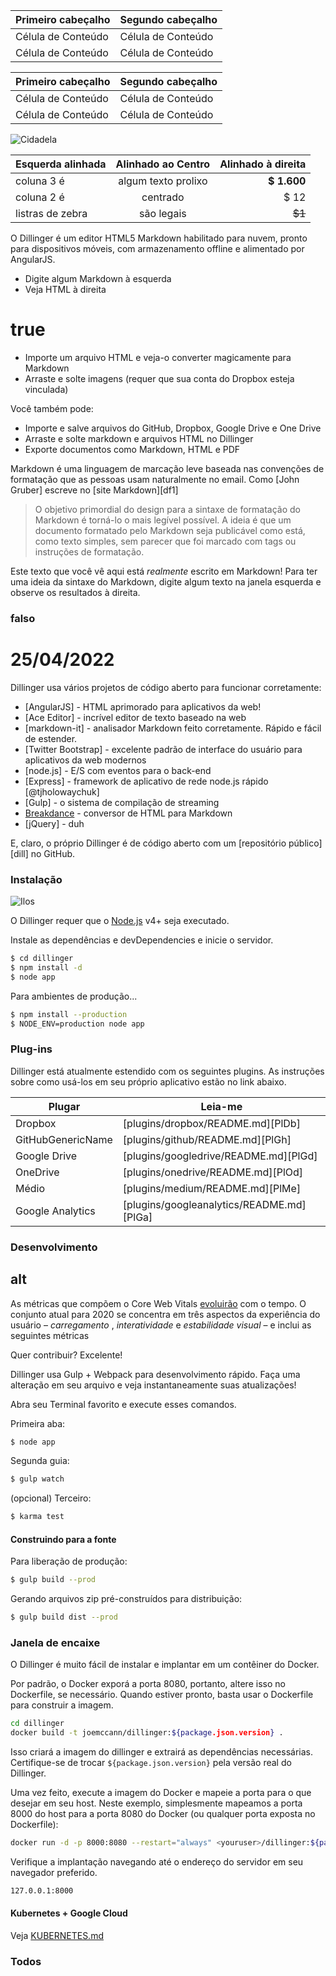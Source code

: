 Primeiro cabeçalho | Segundo cabeçalho
--- | ---
Célula de Conteúdo | Célula de Conteúdo
Célula de Conteúdo | Célula de Conteúdo

Primeiro cabeçalho | Segundo cabeçalho
--- | ---
Célula de Conteúdo | Célula de Conteúdo
Célula de Conteúdo | Célula de Conteúdo

![Cidadela](https://vignette.wikia.nocookie.net/masseffect/images/d/d7/MassEffect2Citadel.jpg/revision/latest?cb=20100721191415)

Esquerda alinhada | Alinhado ao Centro | Alinhado à direita
:-- | :-: | --:
coluna 3 é | algum texto prolixo | **$ 1.600**
coluna 2 é | centrado | $ 12
listras de zebra | são legais | ~~$1~~

O Dillinger é um editor HTML5 Markdown habilitado para nuvem, pronto para dispositivos móveis, com armazenamento offline e alimentado por AngularJS.

- Digite algum Markdown à esquerda
- Veja HTML à direita

# true

- Importe um arquivo HTML e veja-o converter magicamente para Markdown
- Arraste e solte imagens (requer que sua conta do Dropbox esteja vinculada)

Você também pode:

- Importe e salve arquivos do GitHub, Dropbox, Google Drive e One Drive
- Arraste e solte markdown e arquivos HTML no Dillinger
- Exporte documentos como Markdown, HTML e PDF

Markdown é uma linguagem de marcação leve baseada nas convenções de formatação que as pessoas usam naturalmente no email. Como [John Gruber] escreve no [site Markdown][df1]

> O objetivo primordial do design para a sintaxe de formatação do Markdown é torná-lo o mais legível possível. A ideia é que um documento formatado pelo Markdown seja publicável como está, como texto simples, sem parecer que foi marcado com tags ou instruções de formatação.

Este texto que você vê aqui está *realmente* escrito em Markdown! Para ter uma ideia da sintaxe do Markdown, digite algum texto na janela esquerda e observe os resultados à direita.

### falso

# 25/04/2022

Dillinger usa vários projetos de código aberto para funcionar corretamente:

- [AngularJS] - HTML aprimorado para aplicativos da web!
- [Ace Editor] - incrível editor de texto baseado na web
- [markdown-it] - analisador Markdown feito corretamente. Rápido e fácil de estender.
- [Twitter Bootstrap] - excelente padrão de interface do usuário para aplicativos da web modernos
- [node.js] - E/S com eventos para o back-end
- [Express] - framework de aplicativo de rede node.js rápido [@tjholowaychuk]
- [Gulp] - o sistema de compilação de streaming
- [Breakdance](https://breakdance.github.io/breakdance/) - conversor de HTML para Markdown
- [jQuery] - duh

E, claro, o próprio Dillinger é de código aberto com um [repositório público][dill] no GitHub.

### Instalação

![Ilos](https://lh3.googleusercontent.com/proxy/DDV8a7sLIWurhJtW8Ego9bq-JlwpfFFoR0tkLJQKKYXEXoWHB6ZUP5jGKD2VcYt3z1QVsgcn6L3GoU1ns8m9fvi3U51GzddA70ZUMHgzHvjl4-i7YOJY9cShBPrfjUhMQhxaJ97WFBp612XmjMXVGypfGkiBarN4PWxhiHkiYYNW7HGbtTpOcyt9GQ4Q23C2noxLTWFXZMcQZhRpQA_qzu2n6_H6CPViBnhSHpEl4JZAPaGCSJqgZg)

O Dillinger requer que o [Node.js](https://nodejs.org/) v4+ seja executado.

Instale as dependências e devDependencies e inicie o servidor.

```sh
$ cd dillinger
$ npm install -d
$ node app
```

Para ambientes de produção...

```sh
$ npm install --production
$ NODE_ENV=production node app
```

### Plug-ins

Dillinger está atualmente estendido com os seguintes plugins. As instruções sobre como usá-los em seu próprio aplicativo estão no link abaixo.

Plugar | Leia-me
--- | ---
Dropbox | [plugins/dropbox/README.md][PlDb]
GitHubGenericName | [plugins/github/README.md][PlGh]
Google Drive | [plugins/googledrive/README.md][PlGd]
OneDrive | [plugins/onedrive/README.md][PlOd]
Médio | [plugins/medium/README.md][PlMe]
Google Analytics | [plugins/googleanalytics/README.md][PlGa]

### Desenvolvimento

## alt

As métricas que compõem o Core Web Vitals [evoluirão](#evolving-web-vitals) com o tempo. O conjunto atual para 2020 se concentra em três aspectos da experiência do usuário – *carregamento* , *interatividade* e *estabilidade visual* – e inclui as seguintes métricas

Quer contribuir? Excelente!

Dillinger usa Gulp + Webpack para desenvolvimento rápido. Faça uma alteração em seu arquivo e veja instantaneamente suas atualizações!

Abra seu Terminal favorito e execute esses comandos.

Primeira aba:

```sh
$ node app
```

Segunda guia:

```sh
$ gulp watch
```

(opcional) Terceiro:

```sh
$ karma test
```

#### Construindo para a fonte

Para liberação de produção:

```sh
$ gulp build --prod
```

Gerando arquivos zip pré-construídos para distribuição:

```sh
$ gulp build dist --prod
```

### Janela de encaixe

O Dillinger é muito fácil de instalar e implantar em um contêiner do Docker.

Por padrão, o Docker exporá a porta 8080, portanto, altere isso no Dockerfile, se necessário. Quando estiver pronto, basta usar o Dockerfile para construir a imagem.

```sh
cd dillinger
docker build -t joemccann/dillinger:${package.json.version} .
```

Isso criará a imagem do dillinger e extrairá as dependências necessárias. Certifique-se de trocar `${package.json.version}` pela versão real do Dillinger.

Uma vez feito, execute a imagem do Docker e mapeie a porta para o que desejar em seu host. Neste exemplo, simplesmente mapeamos a porta 8000 do host para a porta 8080 do Docker (ou qualquer porta exposta no Dockerfile):

```sh
docker run -d -p 8000:8080 --restart="always" <youruser>/dillinger:${package.json.version}
```

Verifique a implantação navegando até o endereço do servidor em seu navegador preferido.

```sh
127.0.0.1:8000
```

#### Kubernetes + Google Cloud

Veja [KUBERNETES.md](https://github.com/joemccann/dillinger/blob/master/KUBERNETES.md)

### Todos
